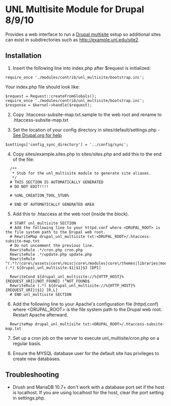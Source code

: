 # UNL Multisite Module for Drupal 8/9/10

Provides a web interface to run a [Drupal multisite](https://www.drupal.org/docs/multisite-drupal) setup so additional sites can exist in subdirectories such as http://example.unl.edu/site2.

## Installation

1. Insert the following line into index.php after $request is initialized:

`require_once './modules/contrib/unl_multisite/bootstrap.inc';`


Your index.php file should look like:
```
$request = Request::createFromGlobals();
require_once './modules/contrib/unl_multisite/bootstrap.inc';
$response = $kernel->handle($request);
```

2. Copy .htaccess-subsite-map.txt.sample to the web root and rename to .htaccess-subsite-map.txt

3. Set the location of your config directory in sites/default/settings.php - [See Drupal.org for help](https://www.drupal.org/docs/8/configuration-management/changing-the-storage-location-of-the-sync-directory)

```
$settings['config_sync_directory'] = '../config/sync';
```

4. Copy sites/example.sites.php to sites/sites.php and add this to the end of the file:

```
  /**
   * Stub for the unl_multisite module to generate site aliases.
   */
  # THIS SECTION IS AUTOMATICALLY GENERATED
  # DO NOT EDIT!!!!

  # %UNL_CREATION_TOOL_STUB%

  # END OF AUTOMATICALLY GENERATED AREA
```


5. Add this to .htaccess at the web root (inside the <IfModule mod_rewrite.c> </IfModule> block).

```
  # START unl_multisite SECTION
  # Add the following line to your httpd.conf where <DRUPAL_ROOT> is the file system path to the Drupal web root.
  # RewriteMap drupal_unl_multisite txt:<DRUPAL_ROOT>/.htaccess-subsite-map.txt
  # Do not uncomment the previous line.
  RewriteRule .*/cron.php cron.php
  RewriteRule .*/update.php update.php
  RewriteRule ^(.*?/(core\/assets|core\/misc|core\/modules|core\/themes|libraries|modules|sites|themes))(.*) ${drupal_unl_multisite:$1|$1}$3 [DPI]

  RewriteCond ${drupal_unl_multisite://%{HTTP_HOST}%{REQUEST_URI}|NOT_FOUND} !^NOT_FOUND$
  RewriteRule (.*) ${drupal_unl_multisite://%{HTTP_HOST}%{REQUEST_URI}|$1} [R,L]
  # END unl_multisite SECTION
```


6. Add the following line to your Apache's configuration file (httpd.conf) where <DRUPAL_ROOT> is the file system path to the Drupal web root. Restart Apache afterward.

```
  RewriteMap drupal_unl_multisite txt:<DRUPAL_ROOT>/.htaccess-subsite-map.txt
```


7. Set up a cron job on the server to execute unl_multisite/cron.php on a regular basis.


8. Ensure the MYSQL database user for the default site has privileges to create new databases.

## Troubleshooting

- Drush and MariaDB 10.7+ don't work with a database port set if the host is localhost. If you are using localhost for the host, clear the port setting in settings.php.

